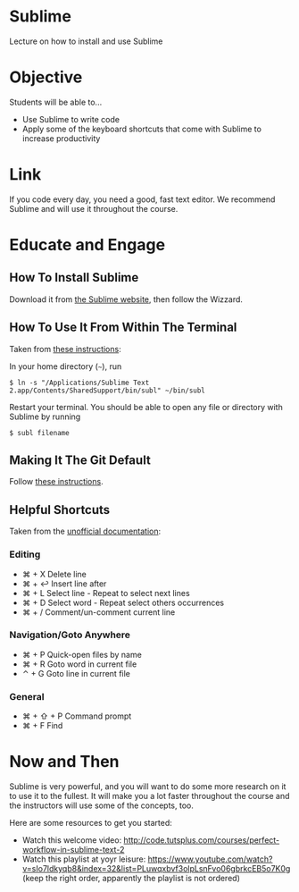 # Sublime
Lecture on how to install and use Sublime

# Objective
Students will be able to...

- Use Sublime to write code
- Apply some of the keyboard shortcuts that come with Sublime to increase productivity

# Link
If you code every day, you need a good, fast text editor. We recommend Sublime and will use it throughout the course.

# Educate and Engage
## How To Install Sublime
Download it from [the Sublime website](http://www.sublimetext.com/), then follow the Wizzard.

## How To Use It From Within The Terminal
Taken from [these instructions](https://www.sublimetext.com/docs/2/osx_command_line.html):

In your home directory (`~`), run

```shell
$ ln -s "/Applications/Sublime Text 2.app/Contents/SharedSupport/bin/subl" ~/bin/subl
```

Restart your terminal. You should be able to open any file or directory with Sublime by running

```shell
$ subl filename
```

## Making It The Git Default
Follow [these instructions](https://help.github.com/articles/associating-text-editors-with-git/#using-sublime-text-as-your-editor).

## Helpful Shortcuts
Taken from the [unofficial documentation](http://sublime-text-unofficial-documentation.readthedocs.org/en/latest/reference/keyboard_shortcuts_osx.html):

### Editing
- ⌘ + X			Delete line
- ⌘ + ↩			Insert line after
- ⌘ + L 			Select line - Repeat to select next lines
- ⌘ + D 			Select word - Repeat select others occurrences
- ⌘ + /			Comment/un-comment current line

### Navigation/Goto Anywhere
- ⌘ + P 			Quick-open files by name
- ⌘ + R 			Goto word in current file
- ⌃ + G 			Goto line in current file

### General
- ⌘ + ⇧ + P 		Command prompt
- ⌘ + F 			Find

# Now and Then
Sublime is very powerful, and you will want to do some more research on it to use it to the fullest. It will make you a lot faster throughout the course and the instructors will use some of the concepts, too.

Here are some resources to get you started:

- Watch this welcome video: http://code.tutsplus.com/courses/perfect-workflow-in-sublime-text-2
- Watch this playlist at yoyr leisure: https://www.youtube.com/watch?v=sIo7ldkyqb8&index=32&list=PLuwqxbvf3olpLsnFvo06gbrkcEB5o7K0g (keep the right order, apparently the playlist is not ordered)
